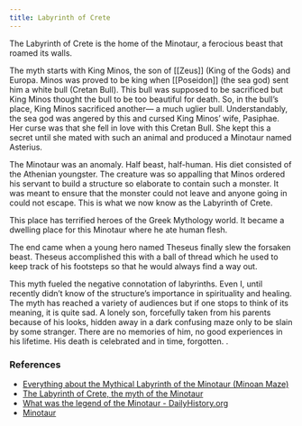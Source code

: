 ```yaml
---
title: Labyrinth of Crete
---
```


The Labyrinth of Crete is the home of the Minotaur, a ferocious beast that roamed its walls. 

The myth starts with King Minos, the son of [[Zeus]] (King of the Gods) and Europa. Minos was proved to be king when [[Poseidon]] (the sea god) sent him a white bull (Cretan Bull). This bull was supposed to be sacrificed but King Minos thought the bull to be too beautiful for death. So, in the bull’s place, King Minos sacrificed another— a much uglier bull. Understandably, the sea god was angered by this and cursed King Minos’ wife, Pasiphae. Her curse was that she fell in love with this Cretan Bull. She kept this a secret until she mated with such an animal and produced a Minotaur named Asterius.

The Minotaur was an anomaly. Half beast, half-human. His diet consisted of the Athenian youngster. The creature was so appalling that Minos ordered his servant to build a structure so elaborate to contain such a monster. It was meant to ensure that the monster could not leave and anyone going in could not escape. This is what we now know as the Labyrinth of Crete. 

This place has terrified heroes of the Greek Mythology world. It became a dwelling place for this Minotaur where he ate human flesh. 

The end came when a young hero named Theseus finally slew the forsaken beast. Theseus accomplished this with a ball of thread which he used to keep track of his footsteps so that he would always find a way out. 

This myth fueled the negative connotation of labyrinths. Even I, until recently didn’t know of the structure’s importance in spirituality and healing. The myth has reached a variety of audiences but if one stops to think of its meaning, it is quite sad. A lonely son, forcefully taken from his parents because of his looks, hidden away in a dark confusing maze only to be slain by some stranger. There are no memories of him, no good experiences in his lifetime. His death is celebrated and in time, forgotten. . 

### References
- [Everything about the Mythical Labyrinth of the Minotaur (Minoan Maze)](https://www.rental-center-crete.com/blog/labyrinth-of-the-minotaur/)
- [The Labyrinth of Crete, the myth of the Minotaur](https://www.explorecrete.com/history/labyrinth-minotaur.htm)
- [What was the legend of the Minotaur - DailyHistory.org](https://dailyhistory.org/What_was_the_legend_of_the_Minotaur)
- [Minotaur](https://www.greekmythology.com/Myths/Monsters/Minotaur/minotaur.html)